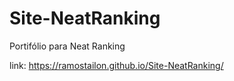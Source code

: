 # Site-NeatRanking

Portifólio para Neat Ranking

link: https://ramostailon.github.io/Site-NeatRanking/
